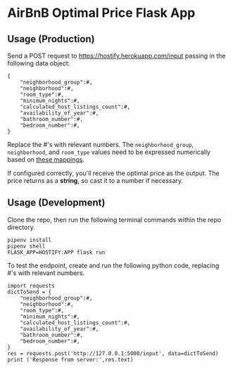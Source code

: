 # AirBnB Optimal Price Flask App

## Usage (Production)

Send a POST request to https://hostify.herokuapp.com/input passing in the following data object:

```
{
    "neighborhood_group":#,
    "neighborhood":#,
    "room_type":#,
    "minimum_nights":#,
    "calculated_host_listings_count":#,
    "availability_of_year":#,
    "bathroom_number":#,
    "bedroom_number":#,
}
```

Replace the #'s with relevant numbers. The `neighborhood_group`, `neighborhood`, and `room_type` values need to be expressed numerically based on [these mappings](https://github.com/bw-airbnbprice3/data-science/tree/master/MODEL).

If configured correctly, you'll receive the optimal price as the output. The price returns as a **string**, so cast it to a number if necessary.

## Usage (Development)

Clone the repo, then run the following terminal commands within the repo directory.

```
pipenv install
pipenv shell
FLASK_APP=HOSTIFY:APP flask run
```

To test the endpoint, create and run the following python code, replacing #'s with relevant numbers.

```
import requests
dictToSend = {
    "neighborhood_group":#,
    "neighborhood":#,
    "room_type":#,
    "minimum_nights":#,
    "calculated_host_listings_count":#,
    "availability_of_year":#,
    "bathroom_number":#,
    "bedroom_number":#,
}
res = requests.post('http://127.0.0.1:5000/input', data=dictToSend)
print ('Response from server:',res.text)
```


